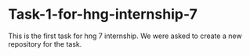# Task-1-for-hng-internship-7
This is the first task for hng 7 internship. We were asked to create a new repository for the task. 
